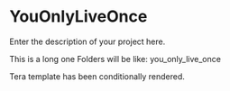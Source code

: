 # YouOnlyLiveOnce

Enter the description of your project here.

This is a long one
Folders will be like: you_only_live_once

Tera template has been conditionally rendered.
